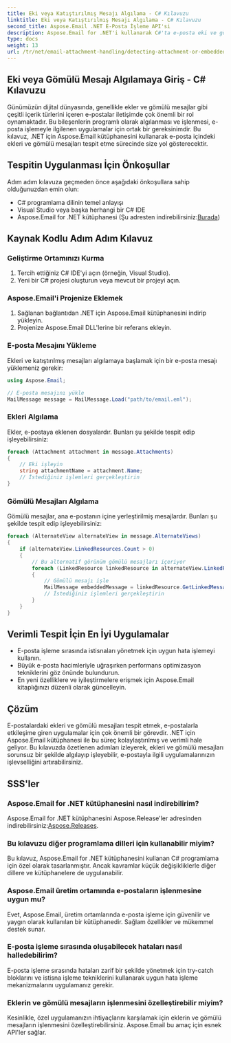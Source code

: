 ```yaml
---
title: Eki veya Katıştırılmış Mesajı Algılama - C# Kılavuzu
linktitle: Eki veya Katıştırılmış Mesajı Algılama - C# Kılavuzu
second_title: Aspose.Email .NET E-Posta İşleme API'si
description: Aspose.Email for .NET'i kullanarak C#'ta e-posta eki ve gömülü mesaj algılama konusunda uzmanlaşın. Kapsamlı kılavuzumuzla e-posta yönetiminizi geliştirin.
type: docs
weight: 13
url: /tr/net/email-attachment-handling/detecting-attachment-or-embedded-message-csharp-guide/
---
```


## Eki veya Gömülü Mesajı Algılamaya Giriş - C# Kılavuzu

Günümüzün dijital dünyasında, genellikle ekler ve gömülü mesajlar gibi çeşitli içerik türlerini içeren e-postalar iletişimde çok önemli bir rol oynamaktadır. Bu bileşenlerin programlı olarak algılanması ve işlenmesi, e-posta işlemeyle ilgilenen uygulamalar için ortak bir gereksinimdir. Bu kılavuz, .NET için Aspose.Email kütüphanesini kullanarak e-posta içindeki ekleri ve gömülü mesajları tespit etme sürecinde size yol gösterecektir.

## Tespitin Uygulanması İçin Önkoşullar

Adım adım kılavuza geçmeden önce aşağıdaki önkoşullara sahip olduğunuzdan emin olun:

- C# programlama dilinin temel anlayışı
- Visual Studio veya başka herhangi bir C# IDE
-  Aspose.Email for .NET kütüphanesi (Şu adresten indirebilirsiniz:[Burada](https://products.aspose.com/email/net))

## Kaynak Kodlu Adım Adım Kılavuz

### Geliştirme Ortamınızı Kurma

1. Tercih ettiğiniz C# IDE'yi açın (örneğin, Visual Studio).
2. Yeni bir C# projesi oluşturun veya mevcut bir projeyi açın.

### Aspose.Email'i Projenize Eklemek

1. Sağlanan bağlantıdan .NET için Aspose.Email kütüphanesini indirip yükleyin.
2. Projenize Aspose.Email DLL'lerine bir referans ekleyin.

### E-posta Mesajını Yükleme

Ekleri ve katıştırılmış mesajları algılamaya başlamak için bir e-posta mesajı yüklemeniz gerekir:

```csharp
using Aspose.Email;

// E-posta mesajını yükle
MailMessage message = MailMessage.Load("path/to/email.eml");
```

### Ekleri Algılama

Ekler, e-postaya eklenen dosyalardır. Bunları şu şekilde tespit edip işleyebilirsiniz:

```csharp
foreach (Attachment attachment in message.Attachments)
{
    // Eki işleyin
    string attachmentName = attachment.Name;
    // İstediğiniz işlemleri gerçekleştirin
}
```

### Gömülü Mesajları Algılama

Gömülü mesajlar, ana e-postanın içine yerleştirilmiş mesajlardır. Bunları şu şekilde tespit edip işleyebilirsiniz:

```csharp
foreach (AlternateView alternateView in message.AlternateViews)
{
    if (alternateView.LinkedResources.Count > 0)
    {
        // Bu alternatif görünüm gömülü mesajları içeriyor
        foreach (LinkedResource linkedResource in alternateView.LinkedResources)
        {
            // Gömülü mesajı işle
            MailMessage embeddedMessage = linkedResource.GetLinkedMessage();
            // İstediğiniz işlemleri gerçekleştirin
        }
    }
}
```

## Verimli Tespit İçin En İyi Uygulamalar

- E-posta işleme sırasında istisnaları yönetmek için uygun hata işlemeyi kullanın.
- Büyük e-posta hacimleriyle uğraşırken performans optimizasyon tekniklerini göz önünde bulundurun.
- En yeni özelliklere ve iyileştirmelere erişmek için Aspose.Email kitaplığınızı düzenli olarak güncelleyin.

## Çözüm

E-postalardaki ekleri ve gömülü mesajları tespit etmek, e-postalarla etkileşime giren uygulamalar için çok önemli bir görevdir. .NET için Aspose.Email kütüphanesi ile bu süreç kolaylaştırılmış ve verimli hale geliyor. Bu kılavuzda özetlenen adımları izleyerek, ekleri ve gömülü mesajları sorunsuz bir şekilde algılayıp işleyebilir, e-postayla ilgili uygulamalarınızın işlevselliğini artırabilirsiniz.

## SSS'ler

### Aspose.Email for .NET kütüphanesini nasıl indirebilirim?

 Aspose.Email for .NET kütüphanesini Aspose.Release'ler adresinden indirebilirsiniz:[Aspose.Releases](https://releases.aspose.com/email/net/).

### Bu kılavuzu diğer programlama dilleri için kullanabilir miyim?

Bu kılavuz, Aspose.Email for .NET kütüphanesini kullanan C# programlama için özel olarak tasarlanmıştır. Ancak kavramlar küçük değişikliklerle diğer dillere ve kütüphanelere de uygulanabilir.

### Aspose.Email üretim ortamında e-postaların işlenmesine uygun mu?

Evet, Aspose.Email, üretim ortamlarında e-posta işleme için güvenilir ve yaygın olarak kullanılan bir kütüphanedir. Sağlam özellikler ve mükemmel destek sunar.

### E-posta işleme sırasında oluşabilecek hataları nasıl halledebilirim?

E-posta işleme sırasında hataları zarif bir şekilde yönetmek için try-catch bloklarını ve istisna işleme tekniklerini kullanarak uygun hata işleme mekanizmalarını uygulamanız gerekir.

### Eklerin ve gömülü mesajların işlenmesini özelleştirebilir miyim?

Kesinlikle, özel uygulamanızın ihtiyaçlarını karşılamak için eklerin ve gömülü mesajların işlenmesini özelleştirebilirsiniz. Aspose.Email bu amaç için esnek API'ler sağlar.